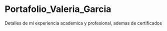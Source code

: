# Portafolio_Valeria_Garcia
 Detalles de mi experiencia academica y profesional, ademas de certificados
